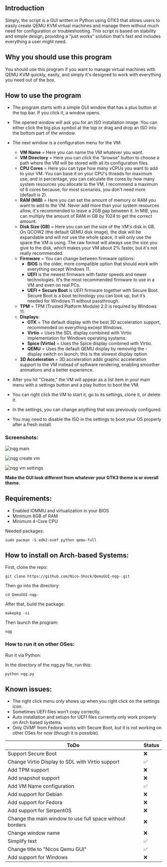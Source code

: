 ## Introduction

Simply, the script is a GUI written in Python using GTK3 that allows users to easily create QEMU KVM virtual machines and manage them without much need for configuration or troubleshooting. This script is based on stability and simple design, providing a "just works" solution that's fast and includes everything a user might need.

## Why you should use this program

You should use this program if you want to manage virtual machines with QEMU KVM quickly, easily, and simply it's designed to work with everything you need out of the box.

## How to use the program

- The program starts with a simple GUI window that has a plus button at the top bar. If you click it, a window opens.
- The opened window will ask you for an ISO installation image. You can either click the big plus symbol at the top or drag and drop an ISO into the bottom part of the window.
- The next window is a configuration menu for the VM:

  - **VM Name** = Here you can name the VM whatever you want.
  - **VM Directory** = Here you can click the "browse" button to choose a path where the VM will be stored with all its configuration files.
  - **CPU Cores** = Here you can type how many vCPUs you want to add to your VM. You can base it on your CPU's threads for maximum use, and in percentage, you can calculate the cores by how many system resources you allocate to the VM. I recommend a maximum of 6 cores because, for most scenarios, you don't need more (default is 2).
  - **RAM (MiB)** = Here you can set the amount of memory or RAM you want to add to the VM. Never add more than your system resources allow, it's recommended to leave a 2GB gap between it. In MiB, you can multiply the amount of RAM in GB by 1024 to get the correct amount.
  - **Disk Size (GB)** = Here you can set the size of the VM's disk in GB. On QCOW2 (the default QEMU disk image), the disk will be expandable and will not use the whole space, it will only use the space the VM is using. The raw format will always use the size you give to the disk, which makes your VM about 2% faster, but it's not really recommended.
  - **Firmware** = You can change between firmware options:
    - **BIOS** is the older, more compatible option that should work with everything except Windows 11.
    - **UEFI** is the newest firmware with faster speeds and newer technologies. It's the most recommended firmware to use in a VM and even on real PCs.
    - **UEFI + Secure Boot** is UEFI firmware together with Secure Boot. Secure Boot is a boot technology you can look up, but it’s needed for Windows 11 without passthrough.
  - **TPM** = TPM (Trusted Platform Module) 2.0 is required by Windows 11.
  - **Displays**:
    - **GTK** = The default display with the best 3D acceleration support, recommended on everything except Windows.
    - **Virtio** = Uses the SDL display combined with Virtio implementation for Windows operating systems.
    - **Spice (Virtio)** = Uses the Spice display combined with Virtio.
    - **QEMU** = Uses the default QEMU display by removing the -display switch on launch; this is the slowest display option.
  - **3D Acceleration** = 3D acceleration adds graphic acceleration support to the VM instead of software rendering, enabling smoother animations and a better experience.

- After you hit "Create," the VM will appear as a list item in your main menu with a settings button and a play button to boot the VM.
- You can right click the VM to start it, go to its settings, clone it, or delete it.
- In the settings, you can change anything that was previously configured.
- You may need to disable the ISO in the settings to boot your OS properly after a fresh install.

### **Screenshots:**

![nqg main](https://github.com/user-attachments/assets/6a910865-18cd-465e-8896-4651bb1f221b)

![nqg create vm](https://github.com/user-attachments/assets/498fce03-6119-4345-b916-b73bff64e53c)

![nqg vm settings](https://github.com/user-attachments/assets/09ce9b3b-ded8-4824-9b2b-975966fa0275)

**Make the GUI look different from whatever your GTK3 theme is or overall theme.**

## Requirements:

- Enabled IOMMU and virtualization in your BIOS
- Minimum 8GB of RAM
- Minimum 4-Core CPU

Needed packages:

```
sudo pacman -S edk2-ovmf python qemu-full
```

## How to install on Arch-based Systems:

First, clone the repo:

```
git clone https://github.com/Nico-Shock/QemuGUI-nqg-.git
```

Then go into the directory:

```
cd QemuGUI-nqg-
```

After that, build the package:

```
makepkg -si
```

Then launch the program:

```
nqg
```

### How to run it on other OSes:

Run it via Python:

In the directory of the nqg.py file, run this:

```
python nqg.py
```

## Known issues:

- The right click menu only shows up when you right click on the settings icon.
- Sometimes UEFI files won’t copy correctly.
- Auto installation and setups for UEFI files currently only work properly on Arch based systems.
- Only OVMF from Fedora works with Secure Boot, but it is not working on other OSes for now (though it is possible).


| ToDo                                          | Status  |
|-----------------------------------------------|---------|
| Support Secure Boot                           | ❌      |
| Change Virtio Display to SDL with Virtio support | ✅  |
| Add TPM support                               | ❌      |
| Add snapshot support                          | ❌      |
| Add VM Name configuration                     | ✅      |
| Add support for Debian | ❌      |
| Add support for Fedora | ❌      |
| Add support for SerpentOS | ❌      |
| Change the main window to use full space without borders | ❌  |
| Change window name                            | ❌      |
| Simplify text                                 | ✅      |
| Change title to "Nicos Qemu GUI"              | ✅      |
| Add support for Windows             | ❌      |
